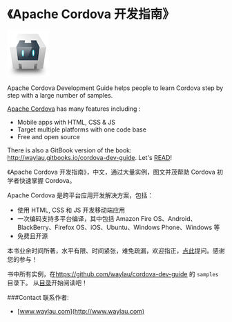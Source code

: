 # 《Apache Cordova 开发指南》

![](images/cordova_bot.png)

Apache Cordova Development Guide helps people to learn Cordova step by step with a large number of samples.

[Apache Cordova](<http://cordova.apache.org/>) has many features including :

* Mobile apps with HTML, CSS & JS
* Target multiple platforms with one code base
* Free and open source

There is also a GitBook version of the book: <http://waylau.gitbooks.io/cordova-dev-guide>.
Let's [READ](SUMMARY.md)!

《Apache Cordova 开发指南》，中文，通过大量实例，图文并茂帮助 Cordova 初学者快速掌握 Cordova。

Apache Cordova 是跨平台应用开发解决方案，包括：

* 使用 HTML, CSS 和 JS 开发移动端应用
* 一次编码支持多平台编译，其中包括 Amazon Fire OS、Android、BlackBerry、Firefox OS、iOS、Ubuntu、Windows Phone、Windows 等
* 免费且开源

本书业余时间所著，水平有限、时间紧张，难免疏漏，欢迎指正，[点此](https://github.com/waylau/cordova-dev-guide/issues)提问。感谢您的参与！

书中所有实例，在<https://github.com/waylau/cordova-dev-guide> 的 `samples` 目录下。
从[目录](SUMMARY.md)开始阅读吧！

###Contact 联系作者:

* [www.waylau.com](http://www.waylau.com)

